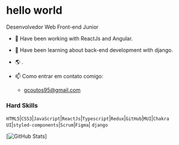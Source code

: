# hello world
Desenvolvedor Web Front-end Junior

- 🔭 Have been working with ReactJs and Angular.
- 🌱 Have been learning about back-end development with django.
- 🌎 .

- 📫 Como entrar em contato comigo:
  - gcoutos95@gmail.com

### Hard Skills 
`HTML5`|`CSS3`|`JavaScript`|`ReactJs`|`Typescript`|`Redux`|`GitHub`|`MUI`|`Chakra UI`|`styled-components`|`Scrum`|`Figma`| `django`

[![GitHub Stats](https://github-readme-stats.vercel.app/api?username=g-coutos&theme=dracula&show_icons=true)]
